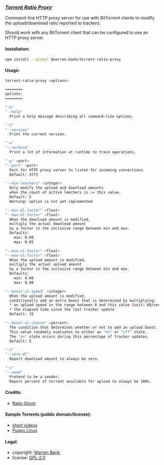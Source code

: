 ### [_Torrent Ratio Proxy_](https://github.com/warren-bank/node-torrent-client-ratio-modifier-http-proxy)

Command-line HTTP proxy server for use with BitTorrent clients to modify the upload/download ratio reported to trackers.

Should work with any BitTorrent client that can be configured to use an HTTP proxy server.

#### Installation:

```bash
npm install --global @warren-bank/torrent-ratio-proxy
```

#### Usage:

```bash
torrent-ratio-proxy <options>

========
options:
========

"-h"
"--help"
  Print a help message describing all command-line options.

"-V"
"--version"
  Print the current version.

"-v"
"--verbose"
  Print a lot of information at runtime to trace operations.

"-p" <port>
"--port" <port>
  Port for HTTP proxy server to listen for incoming connections.
  Default: 3773

"--min-leechers" <integer>
  Only modify the upload and download amounts
  when the count of active leechers is >= this value.
  Default: 5
  Warning: option is not yet implemented

"--min-dl-factor" <float>
"--max-dl-factor" <float>
  When the download amount is modified,
  multiply the actual download amount
  by a factor in the inclusive range between min and max.
  Defaults:
    min: 0.00
    max: 0.05

"--min-ul-factor" <float>
"--max-ul-factor" <float>
  When the upload amount is modified,
  multiply the actual upload amount
  by a factor in the inclusive range between min and max.
  Defaults:
    min: 4.00
    max: 8.00

"--boost-ul-speed" <integer>
  When the upload amount is modified,
  conditionally add an extra boost that is determined by multiplying:
  * an upload speed in the range between 0 and this value (unit: KB/sec)
  * the elapsed time since the last tracker update
  Default: 15

"--boost-ul-chance" <percent>
  The condition that determines whether or not to add an upload boost.
  This value randomly evaluates to either an "on" or "off" state.
  The "on" state occurs during this percentage of tracker updates.
  Default: 5

"-z"
"--zero-dl"
  Report download amount to always be zero.

"-s"
"--seed"
  Pretend to be a seeder.
  Report percent of torrent available for upload to always be 100%.
```

#### Credits:

* [Ratio Ghost](https://github.com/ratioghost/ratioghost)

#### Sample Torrents (public domain/license):

* [short videos](https://webtorrent.io/free-torrents)
* [Puppy Linux](https://fosstorrents.com/distributions/puppy-linux/)

#### Legal:

* copyright: [Warren Bank](https://github.com/warren-bank)
* license: [GPL-2.0](https://www.gnu.org/licenses/old-licenses/gpl-2.0.txt)

